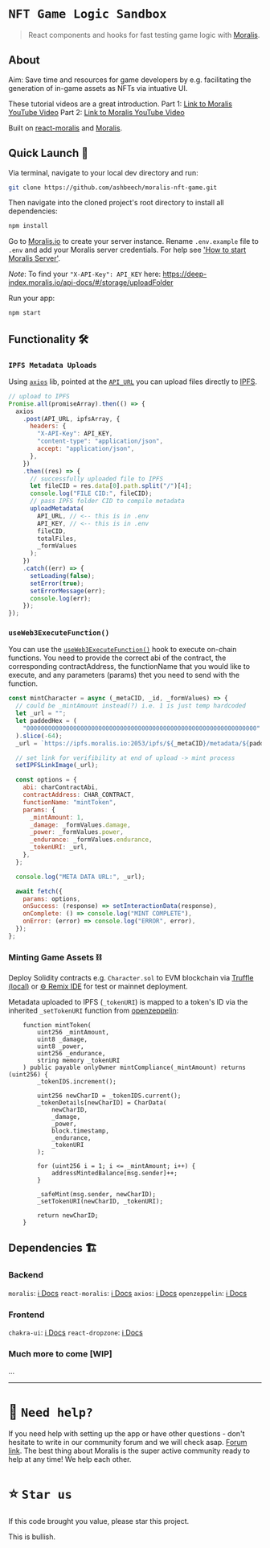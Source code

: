 # `NFT Game Logic Sandbox`

> React components and hooks for fast testing game logic with [Moralis](https://moralis.io?utm_source=ashbeech&utm_medium=readme&utm_campaign=ethereum-boilerplate).

## About

Aim: Save time and resources for game developers by e.g. facilitating the generation of in-game assets as NFTs via intuative UI.

These tutorial videos are a great introduction.
Part 1: [Link to Moralis YouTube Video](https://youtu.be/2nM1dTm2zww)
Part 2: [Link to Moralis YouTube Video](https://youtu.be/a3zIFrJl7UU)

Built on [react-moralis](https://github.com/MoralisWeb3/react-moralis) and [Moralis](https://moralis.io?utm_source=ashbeech&utm_medium=readme&utm_campaign=ethereum-boilerplate).

## Quick Launch 🚀

Via terminal, navigate to your local dev directory and run:

```sh
git clone https://github.com/ashbeech/moralis-nft-game.git

```

Then navigate into the cloned project's root directory to install all dependencies:

```sh
npm install

```

Go to [Moralis.io](https://moralis.io?utm_source=ashbeech&utm_medium=readme&utm_campaign=ethereum-boilerplate) to create your server instance. Rename `.env.example` file to `.env` and add your Moralis server credentials. For help see ['How to start Moralis Server'](https://docs.moralis.io/moralis-server/getting-started/create-a-moralis-server).

_Note_: To find your `"X-API-Key": API_KEY` here: https://deep-index.moralis.io/api-docs/#/storage/uploadFolder

Run your app:

```sh
npm start
```

## Functionality 🛠

### `IPFS Metadata Uploads`

Using [`axios`](https://www.npmjs.com/package/axios) lib, pointed at the [`API_URL`](https://deep-index.moralis.io/api-docs/#/storage/uploadFolder) you can upload files directly to [IPFS](https://ipfs.io/).

```jsx
// upload to IPFS
Promise.all(promiseArray).then(() => {
  axios
    .post(API_URL, ipfsArray, {
      headers: {
        "X-API-Key": API_KEY,
        "content-type": "application/json",
        accept: "application/json",
      },
    })
    .then((res) => {
      // successfully uploaded file to IPFS
      let fileCID = res.data[0].path.split("/")[4];
      console.log("FILE CID:", fileCID);
      // pass IPFS folder CID to compile metadata
      uploadMetadata(
        API_URL, // <-- this is in .env
        API_KEY, // <-- this is in .env
        fileCID,
        totalFiles,
        _formValues
      );
    })
    .catch((err) => {
      setLoading(false);
      setError(true);
      setErrorMessage(err);
      console.log(err);
    });
});
```

### `useWeb3ExecuteFunction()`

You can use the [`useWeb3ExecuteFunction()`](https://www.npmjs.com/package/react-moralis#useWeb3ExecuteFunction) hook to execute on-chain functions. You need to provide the correct abi of the contract, the corresponding contractAddress, the functionName that you would like to execute, and any parameters (params) thet you need to send with the function.

```jsx
const mintCharacter = async (_metaCID, _id, _formValues) => {
  // could be _mintAmount instead(?) i.e. 1 is just temp hardcoded
  let _url = "";
  let paddedHex = (
    "0000000000000000000000000000000000000000000000000000000000000000" + _id
  ).slice(-64);
  _url = `https://ipfs.moralis.io:2053/ipfs/${_metaCID}/metadata/${paddedHex}.json`;

  // set link for verifibility at end of upload -> mint process
  setIPFSLinkImage(_url);

  const options = {
    abi: charContractAbi,
    contractAddress: CHAR_CONTRACT,
    functionName: "mintToken",
    params: {
      _mintAmount: 1,
      _damage: _formValues.damage,
      _power: _formValues.power,
      _endurance: _formValues.endurance,
      _tokenURI: _url,
    },
  };

  console.log("META DATA URL:", _url);

  await fetch({
    params: options,
    onSuccess: (response) => setInteractionData(response),
    onComplete: () => console.log("MINT COMPLETE"),
    onError: (error) => console.log("ERROR", error),
  });
};
```

### Minting Game Assets ⛓

Deploy Solidity contracts e.g. `Character.sol` to EVM blockchain via [Truffle (local)](https://trufflesuite.com/docs/ganache/overview.html) or [⚙️ Remix IDE](https://remix.ethereum.org/) for test or mainnet deployment.

Metadata uploaded to IPFS (`_tokenURI`) is mapped to a token's ID via the inherited `_setTokenURI` function from [openzeppelin](https://www.npmjs.com/package/@openzeppelin/contracts):

```solidity
    function mintToken(
        uint256 _mintAmount,
        uint8 _damage,
        uint8 _power,
        uint256 _endurance,
        string memory _tokenURI
    ) public payable onlyOwner mintCompliance(_mintAmount) returns (uint256) {
        _tokenIDS.increment();

        uint256 newCharID = _tokenIDS.current();
        _tokenDetails[newCharID] = CharData(
            newCharID,
            _damage,
            _power,
            block.timestamp,
            _endurance,
            _tokenURI
        );

        for (uint256 i = 1; i <= _mintAmount; i++) {
            addressMintedBalance[msg.sender]++;
        }

        _safeMint(msg.sender, newCharID);
        _setTokenURI(newCharID, _tokenURI);

        return newCharID;
    }
```

## Dependencies 🏗

### Backend

`moralis`: [ℹ️ Docs](https://www.npmjs.com/package/moralis)
`react-moralis`: [ℹ️ Docs](https://www.npmjs.com/package/react-moralis)
`axios`: [ℹ️ Docs](https://www.npmjs.com/package/axios)
`openzeppelin`: [ℹ️ Docs](https://www.npmjs.com/package/@openzeppelin/contracts)

### Frontend

`chakra-ui`: [ℹ️ Docs](https://www.npmjs.com/package/chakra-ui)
`react-dropzone`: [ℹ️ Docs](https://www.npmjs.com/package/react-dropzone)

### Much more to come [WIP]

…

---

# 🤝 `Need help?`

If you need help with setting up the app or have other questions - don't hesitate to write in our community forum and we will check asap. [Forum link](https://forum.moralis.io). The best thing about Moralis is the super active community ready to help at any time! We help each other.

# ⭐️ `Star us`

If this code brought you value, please star this project.

This is bullish.
